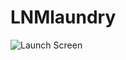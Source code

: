# LNMlaundry
![Launch Screen](https://user-images.githubusercontent.com/56648862/98671877-efbc2800-237a-11eb-804f-0235a1c8e049.jpg)
